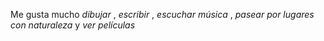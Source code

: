 Me gusta mucho _dibujar_ , _escribir_ , _escuchar música_ , _pasear por lugares con naturaleza_ y _ver películas_
